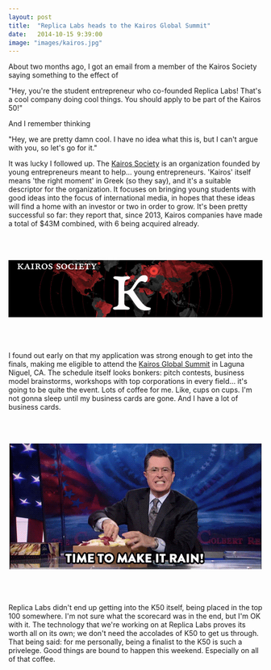 ```yaml
---
layout: post
title:  "Replica Labs heads to the Kairos Global Summit"
date:   2014-10-15 9:39:00
image: "images/kairos.jpg"
---
```


About two months ago, I got an email from a member of the Kairos Society saying something to the effect of

"Hey, you're the student entrepreneur who co-founded Replica Labs! That's a cool company doing cool things. You should apply to be part of the Kairos 50!"

<!--more-->

And I remember thinking

"Hey, we are pretty damn cool. I have no idea what this is, but I can't argue with you, so let's go for it."

It was lucky I followed up. The <a href="http://kairossociety.org/" target="_blank">Kairos Society</a> is an organization founded by young entrepreneurs meant to help... young entrepreneurs. 'Kairos' itself means 'the right moment' in Greek (so they say), and it's a suitable descriptor for the organization. It focuses on bringing young students with good ideas into the focus of international media, in hopes that these ideas will find a home with an investor or two in order to grow. It's been pretty successful so far: they report that, since 2013, Kairos companies have made a total of $43M combined, with 6 being acquired already.

<div style="text-align: center; padding-top: 50px; padding-bottom: 50px">
<img src="/images/kairos.jpg" title="They loom." class="img-thumbnail">
</div>

I found out early on that my application was strong enough to get into the finals, making me eligible to attend the <a href="http://kairossociety.org/kgs/" target="_blank">Kairos Global Summit</a> in Laguna Niguel, CA. The schedule itself looks bonkers: pitch contests, business model brainstorms, workshops with top corporations in every field... it's going to be quite the event. Lots of coffee for me. Like, cups on cups. I'm not gonna sleep until my business cards are gone. And I have a lot of business cards.

<div style="text-align: center; padding-top: 50px; padding-bottom: 50px">
<img src="/images/make_it_rain.gif" title="Told you." class="img-thumbnail">
</div>

Replica Labs didn't end up getting into the K50 itself, being placed in the top 100 somewhere. I'm not sure what the scorecard was in the end, but I'm OK with it. The technology that we're working on at Replica Labs proves its worth all on its own; we don't need the accolades of K50 to get us through. That being said: for me personally, being a finalist to the K50 is such a privelege. Good things are bound to happen this weekend. Especially on all of that coffee. 
